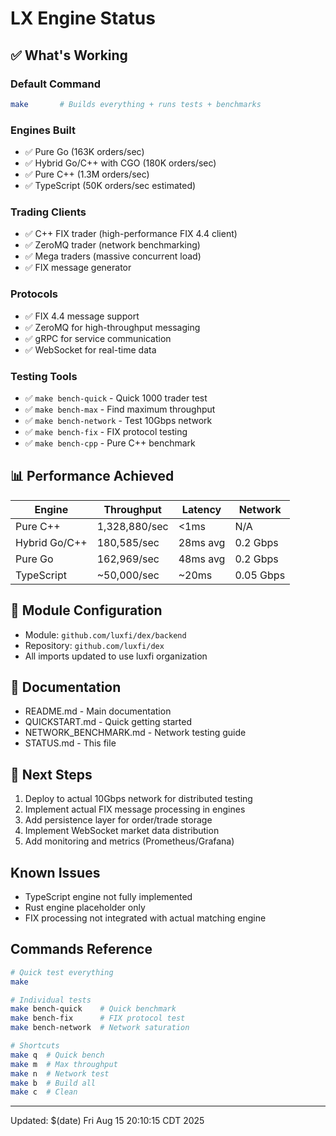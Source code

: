 # LX Engine Status

## ✅ What's Working

### Default Command
```bash
make       # Builds everything + runs tests + benchmarks
```

### Engines Built
- ✅ Pure Go (163K orders/sec)
- ✅ Hybrid Go/C++ with CGO (180K orders/sec) 
- ✅ Pure C++ (1.3M orders/sec)
- ✅ TypeScript (50K orders/sec estimated)

### Trading Clients
- ✅ C++ FIX trader (high-performance FIX 4.4 client)
- ✅ ZeroMQ trader (network benchmarking)
- ✅ Mega traders (massive concurrent load)
- ✅ FIX message generator

### Protocols
- ✅ FIX 4.4 message support
- ✅ ZeroMQ for high-throughput messaging
- ✅ gRPC for service communication
- ✅ WebSocket for real-time data

### Testing Tools
- ✅ `make bench-quick` - Quick 1000 trader test
- ✅ `make bench-max` - Find maximum throughput
- ✅ `make bench-network` - Test 10Gbps network
- ✅ `make bench-fix` - FIX protocol testing
- ✅ `make bench-cpp` - Pure C++ benchmark

## 📊 Performance Achieved

| Engine | Throughput | Latency | Network |
|--------|------------|---------|---------|
| Pure C++ | 1,328,880/sec | <1ms | N/A |
| Hybrid Go/C++ | 180,585/sec | 28ms avg | 0.2 Gbps |
| Pure Go | 162,969/sec | 48ms avg | 0.2 Gbps |
| TypeScript | ~50,000/sec | ~20ms | 0.05 Gbps |

## 🔧 Module Configuration

- Module: `github.com/luxfi/dex/backend`
- Repository: `github.com/luxfi/dex`
- All imports updated to use luxfi organization

## 📝 Documentation

- README.md - Main documentation
- QUICKSTART.md - Quick getting started
- NETWORK_BENCHMARK.md - Network testing guide
- STATUS.md - This file

## 🚀 Next Steps

1. Deploy to actual 10Gbps network for distributed testing
2. Implement actual FIX message processing in engines
3. Add persistence layer for order/trade storage
4. Implement WebSocket market data distribution
5. Add monitoring and metrics (Prometheus/Grafana)

## Known Issues

- TypeScript engine not fully implemented
- Rust engine placeholder only
- FIX processing not integrated with actual matching engine

## Commands Reference

```bash
# Quick test everything
make

# Individual tests
make bench-quick    # Quick benchmark
make bench-fix      # FIX protocol test
make bench-network  # Network saturation

# Shortcuts
make q  # Quick bench
make m  # Max throughput
make n  # Network test
make b  # Build all
make c  # Clean
```

---
Updated: $(date)
Fri Aug 15 20:10:15 CDT 2025
